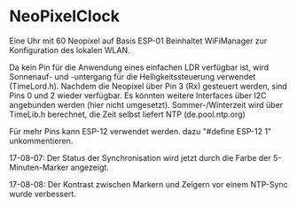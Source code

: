 # NeoPixelClock

Eine Uhr mit 60 Neopixel auf Basis ESP-01
Beinhaltet WiFiManager zur Konfiguration des lokalen WLAN.
 
Da kein Pin für die Anwendung eines einfachen LDR verfügbar ist,
wird Sonnenauf- und -untergang für die Helligkeitssteuerung
verwendet (TimeLord.h). Nachdem die Neopixel über Pin 3 (Rx) gesteuert werden,
sind Pins 0 und 2 wieder verfügbar. Es könnten weitere Interfaces
über I2C angebunden werden (hier nicht umgesetzt).
Sommer-/Winterzeit wird über TimeLib.h berechnet, die Zeit selbst liefert
NTP (de.pool.ntp.org)
 
Für mehr Pins kann ESP-12 verwendet werden. dazu
"#define ESP-12 1" unkommentieren.

17-08-07:
Der Status der Synchronisation wird jetzt durch die Farbe der 5-Minuten-Marker angezeigt.

17-08-08:
Der Kontrast zwischen Markern und Zeigern vor einem NTP-Sync wurde verbessert.
